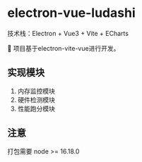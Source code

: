 # electron-vue-ludashi

技术栈：Electron + Vue3 + Vite + ECharts

🥳 项目基于electron-vite-vue进行开发。

## 实现模块

1. 内存监控模块
2. 硬件检测模块
3. 性能跑分模块


## 注意

打包需要 node >= 16.18.0

